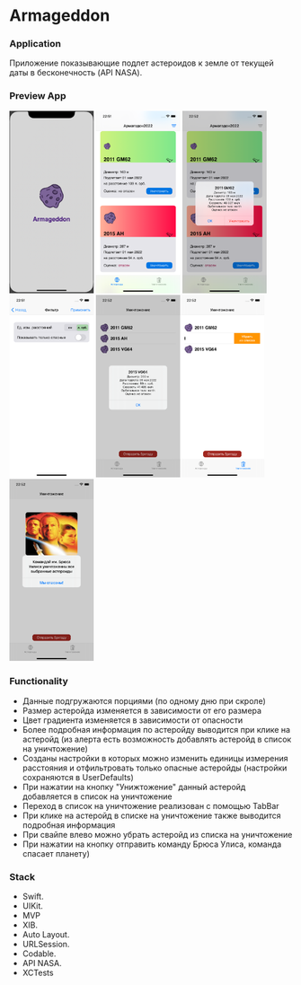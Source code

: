 # Armageddon

### Application
Приложение показывающие подлет астероидов к земле от текущей даты в бесконечность (API NASA).

### Preview App
<img src="https://github.com/VitKhryapin/Armageddon/blob/main/Preview/1shot.png" width="150"> <img src="https://github.com/VitKhryapin/Armageddon/blob/main/Preview/MainView.png" width="150"> <img src="https://github.com/VitKhryapin/Armageddon/blob/main/Preview/DetailAlert.png" width="150"> <img src="https://github.com/VitKhryapin/Armageddon/blob/main/Preview/FilterView.png" width="150"> <img src="https://github.com/VitKhryapin/Armageddon/blob/main/Preview/TrashView.png" width="150"><img src="https://github.com/VitKhryapin/Armageddon/blob/main/Preview/2TrashView.png" width="150"> <img src="https://github.com/VitKhryapin/Armageddon/blob/main/Preview/FinishComand.png" width="150"> 

### Functionality
+ Данные подгружаются порциями (по одному дню при скроле)
+ Размер астеройда изменяется в зависимости от его размера
+ Цвет градиента изменяется в зависимости от опасности 
+ Более подробная информация по астеройду выводится при клике на астеройд (из алерта есть возможность добавлять астеройд в список на уничтожение)
+ Созданы настройки в которых можно изменить единицы измерения расстояния и отфильтровать только опасные астеройды (настройки сохраняются в UserDefaults)
+ При нажатии на кнопку "Унижтожение" данный астеройд добавляется в список на уничтожение
+ Переход в список на уничтожение реализован с помощью TabBar
+ При клике на астеройд в списке на уничтожение также выводится подробная информация
+ При свайпе влево можно убрать астеройд из списка на уничтожение
+ При нажатии на кнопку отправить команду Брюса Улиса, команда спасает планету)


### Stack
+ Swift.
+ UIKit.
+ MVP
+ XIB.
+ Auto Layout.
+ URLSession.
+ Codable.
+ API NASA.
+ XCTests


